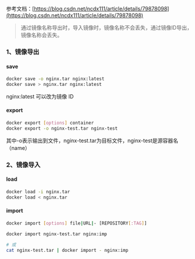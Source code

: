 参考文档：[https://blog.csdn.net/ncdx111/article/details/79878098](https://blog.csdn.net/ncdx111/article/details/79878098)

> 通过镜像名称导出时，导入镜像时，镜像名称不会丢失，通过镜像ID导出，镜像名称会丢失。


### 1、镜像导出
#### save

```bash
docker save -o nginx.tar nginx:latest
docker save > nginx.tar nginx:latest
```

nginx:latest 可以改为镜像 ID

#### export

```bash
docker export [options] container
docker export -o nginx-test.tar nginx-test
```

其中-o表示输出到文件，nginx-test.tar为目标文件，nginx-test是源容器名（name）

### 2、镜像导入
#### load

```bash
docker load -i nginx.tar
docker load < nginx.tar
```

#### import

```bash
docker import [options] file|URL|- [REPOSITORY[:TAG]]
```

```bash
docker import nginx-test.tar nginx:imp

# 或
cat nginx-test.tar | docker import - nginx:imp
```
